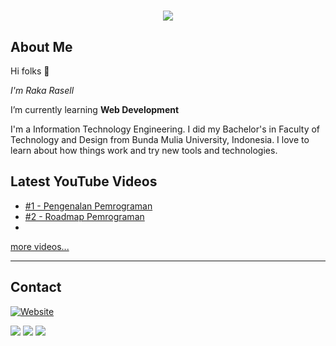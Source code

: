 # 

<p align="center">
    <img src="https://github-readme-stats.vercel.app/api?username=raselldev&show_icons=true&count_private=true&theme=dark"/>
</p>

## About Me

Hi folks :wave: 

*I'm Raka Rasell*

I’m currently learning **Web Development**

I'm a Information Technology Engineering. I did my Bachelor's in Faculty of Technology and Design from Bunda Mulia University, Indonesia. I love to learn about how things work and try new tools and technologies.


## Latest YouTube Videos

<!-- YOUTUBE:START -->
- [#1 - Pengenalan Pemrograman](https://www.youtube.com/watch?v=TXk3nIyfqcg&ab_channel=RakaRasell)
- [#2 - Roadmap Pemrograman](https://www.youtube.com/watch?v=OSoL1gqRtOg&ab_channel=RakaRasell)
- 
<!-- YOUTUBE:END -->

[more videos...](https://youtube.com/Rakarasell)

---

## Contact
[![Website](https://img.shields.io/website?label=LandingPage&style=for-the-badge&url=https%3A%2F%2Fraselldev-vercel.vercel.app)](https://raselldev-vercel.vercel.app)

<a href="mailto:rakarasell@outlook.com">
<img src="https://img.shields.io/badge/rakarasell@outlook.com-%23D14836.svg?&style=for-the-badge&logo=gmail&logoColor=white" href="rakarasell@outlook.com"></a>

<a  href="https://www.instagram.com/rakarasell/">
<img src="https://img.shields.io/badge/@rakarasell_-%23E4405F.svg?&style=for-the-badge&logo=instagram&logoColor=white"></a>

<a href="https://www.linkedin.com/in/rrsll/">
<img src="https://img.shields.io/badge/Raka Rasell-%230077B5.svg?&style=for-the-badge&logo=linkedin&logoColor=white" ></a>  
